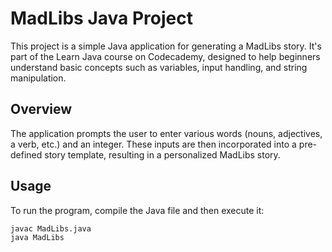 # MadLibs Java Project

This project is a simple Java application for generating a MadLibs story. It's part of the Learn Java course on Codecademy, designed to help beginners understand basic concepts such as variables, input handling, and string manipulation.

## Overview

The application prompts the user to enter various words (nouns, adjectives, a verb, etc.) and an integer. These inputs are then incorporated into a pre-defined story template, resulting in a personalized MadLibs story.

## Usage

To run the program, compile the Java file and then execute it:

```bash
javac MadLibs.java
java MadLibs
